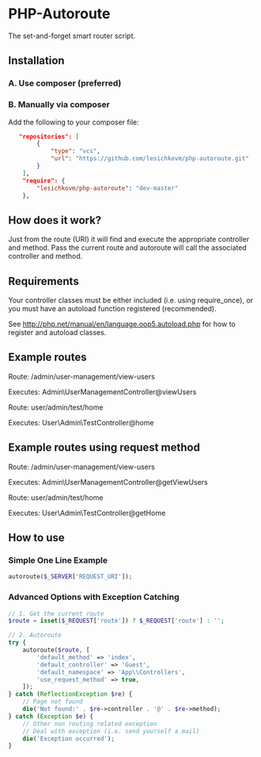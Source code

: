 # PHP-Autoroute

The set-and-forget smart router script.

## Installation ##

### A. Use composer (preferred) ###

### B. Manually via composer ###

Add the following to your composer file:

```json
   "repositories": [
        {
            "type": "vcs",
            "url": "https://github.com/lesichkovm/php-autoroute.git"
        }
    ],
    "require": {
        "lesichkovm/php-autoroute": "dev-master"
    },
```

## How does it work?
Just from the route (URI) it will find and execute the appropriate controller and method. Pass the current route and autoroute will call the associated controller and method.

## Requirements
Your controller classes must be either included (i.e. using require_once), or you must have an autoload function registered (recommended). 

See http://php.net/manual/en/language.oop5.autoload.php for how to register and autoload classes.

## Example routes

Route: /admin/user-management/view-users

Executes: Admin\UserManagementController@viewUsers

Route: user/admin/test/home

Executes: User\Admin\TestController@home

## Example routes using request method

Route: /admin/user-management/view-users

Executes: Admin\UserManagementController@getViewUsers


Route: user/admin/test/home

Executes: User\Admin\TestController@getHome

## How to use

### Simple One Line Example ###

```php
autoroute($_SERVER['REQUEST_URI']);
```

### Advanced Options with Exception Catching ###

```php
// 1. Get the current route
$route = isset($_REQUEST['route']) ? $_REQUEST['route'] : '';

// 2. Autoroute
try {
    autoroute($route, [
        'default_method' => 'index',
        'default_controller' => 'Guest',
        'default_namespace' => 'App\\Controllers',
        'use_request_method' => true,
    ]);
} catch (ReflectionException $re) {
    // Page not found
    die('Not found:' . $re->controller . '@' . $re->method);
} catch (Exception $e) {
    // Other non routing related exception
    // Deal with exception (i.e. send yourself a mail)
    die('Exception occurred');
}
```

